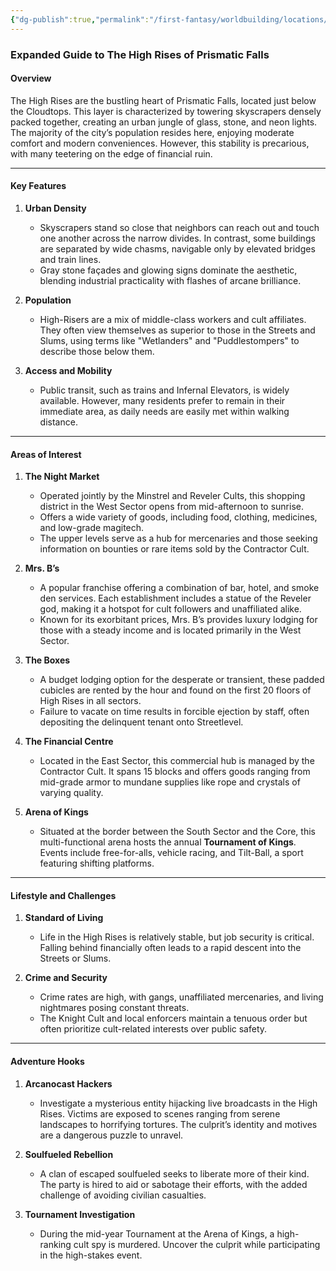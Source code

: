 ```yaml
---
{"dg-publish":true,"permalink":"/first-fantasy/worldbuilding/locations/the-falls/the-high-rises/","noteIcon":"","created":"2025-01-21T18:26:23.815+09:00","updated":"2025-01-23T23:00:01.973+09:00"}
---
```


### Expanded Guide to The High Rises of Prismatic Falls

#### **Overview**

The High Rises are the bustling heart of Prismatic Falls, located just below the Cloudtops. This layer is characterized by towering skyscrapers densely packed together, creating an urban jungle of glass, stone, and neon lights. The majority of the city’s population resides here, enjoying moderate comfort and modern conveniences. However, this stability is precarious, with many teetering on the edge of financial ruin​.

---

#### **Key Features**

1. **Urban Density**
    
    - Skyscrapers stand so close that neighbors can reach out and touch one another across the narrow divides. In contrast, some buildings are separated by wide chasms, navigable only by elevated bridges and train lines​.
    - Gray stone façades and glowing signs dominate the aesthetic, blending industrial practicality with flashes of arcane brilliance​.
2. **Population**
    
    - High-Risers are a mix of middle-class workers and cult affiliates. They often view themselves as superior to those in the Streets and Slums, using terms like "Wetlanders" and "Puddlestompers" to describe those below them.
3. **Access and Mobility**
    
    - Public transit, such as trains and Infernal Elevators, is widely available. However, many residents prefer to remain in their immediate area, as daily needs are easily met within walking distance​.

---

#### **Areas of Interest**

1. **The Night Market**
    
    - Operated jointly by the Minstrel and Reveler Cults, this shopping district in the West Sector opens from mid-afternoon to sunrise.
    - Offers a wide variety of goods, including food, clothing, medicines, and low-grade magitech.
    - The upper levels serve as a hub for mercenaries and those seeking information on bounties or rare items sold by the Contractor Cult.
2. **Mrs. B’s**
    
    - A popular franchise offering a combination of bar, hotel, and smoke den services. Each establishment includes a statue of the Reveler god, making it a hotspot for cult followers and unaffiliated alike.
    - Known for its exorbitant prices, Mrs. B’s provides luxury lodging for those with a steady income and is located primarily in the West Sector.
3. **The Boxes**
    
    - A budget lodging option for the desperate or transient, these padded cubicles are rented by the hour and found on the first 20 floors of High Rises in all sectors.
    - Failure to vacate on time results in forcible ejection by staff, often depositing the delinquent tenant onto Streetlevel​.
4. **The Financial Centre**
    
    - Located in the East Sector, this commercial hub is managed by the Contractor Cult. It spans 15 blocks and offers goods ranging from mid-grade armor to mundane supplies like rope and crystals of varying quality​.
5. **Arena of Kings**
    
    - Situated at the border between the South Sector and the Core, this multi-functional arena hosts the annual **Tournament of Kings**. Events include free-for-alls, vehicle racing, and Tilt-Ball, a sport featuring shifting platforms​.

---

#### **Lifestyle and Challenges**

1. **Standard of Living**
    
    - Life in the High Rises is relatively stable, but job security is critical. Falling behind financially often leads to a rapid descent into the Streets or Slums.
2. **Crime and Security**
    
    - Crime rates are high, with gangs, unaffiliated mercenaries, and living nightmares posing constant threats.
    - The Knight Cult and local enforcers maintain a tenuous order but often prioritize cult-related interests over public safety​.

---

#### **Adventure Hooks**

1. **Arcanocast Hackers**
    
    - Investigate a mysterious entity hijacking live broadcasts in the High Rises. Victims are exposed to scenes ranging from serene landscapes to horrifying tortures. The culprit’s identity and motives are a dangerous puzzle to unravel​.
2. **Soulfueled Rebellion**
    
    - A clan of escaped soulfueled seeks to liberate more of their kind. The party is hired to aid or sabotage their efforts, with the added challenge of avoiding civilian casualties​.
3. **Tournament Investigation**
    
    - During the mid-year Tournament at the Arena of Kings, a high-ranking cult spy is murdered. Uncover the culprit while participating in the high-stakes event​.